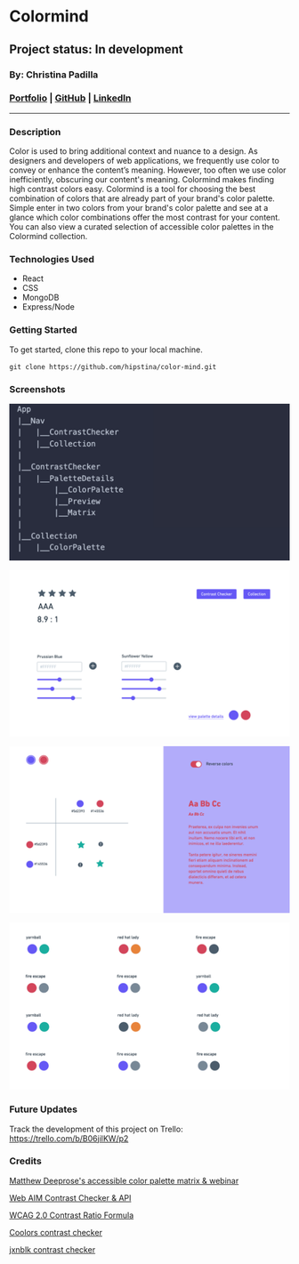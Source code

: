 # Colormind 
## Project status: In development
### By: Christina Padilla

### [Portfolio](https://christinapadilla.com) | [GitHub](https://github.com/hipstina) | [LinkedIn](https://linkedin.com/in/hipstina)
***
### **Description** 
Color is used to bring additional context and nuance to a design. As designers and developers of web applications, we frequently use color to convey or enhance the content’s meaning. However, too often we use color inefficiently, obscuring our content's meaning. Colormind makes finding high contrast colors easy. Colormind is a tool for choosing the best combination of colors that are already part of your brand's color palette. Simple enter in two colors from your brand's color palette and see at a glance which color combinations offer the most contrast for your content. You can also view a curated selection of accessible color palettes in the Colormind collection.

### **Technologies Used**
* React
* CSS
* MongoDB
* Express/Node


### **Getting Started**
To get started, clone this repo to your local machine.
```
git clone https://github.com/hipstina/color-mind.git
```


### **Screenshots**
![component hierarchy](./assets/component-hierarchy.png)

![wireframe-p1](./assets/wireframe1%20-%202%20colors.png)

![wireframe-p2](./assets/wireframe2%20-%202%20colors.png)

![wireframe-p3](./assets/wireframe3%20-%202%20colors.png)

### **Future Updates**
Track the development of this project on Trello: https://trello.com/b/B06jilKW/p2


### **Credits**
[Matthew Deeprose's accessible color palette matrix & webinar](https://mle.southampton.ac.uk/bb/BbTLCEUR/kent/index.html)

[Web AIM Contrast Checker & API](https://webaim.org/resources/contrastchecker/)

[WCAG 2.0 Contrast Ratio Formula](https://www.w3.org/TR/WCAG20-TECHS/G17#G17-procedure)

[Coolors contrast checker](https://coolors.co/contrast-checker/112a46-acc8e5)

[jxnblk contrast checker](https://colorable.jxnblk.com/440e63/bef59f)